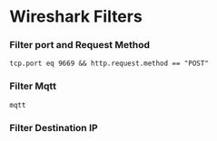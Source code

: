 # Wireshark Filters

### Filter port and Request Method

```
tcp.port eq 9669 && http.request.method == "POST"
```

### Filter Mqtt

```
mqtt
```

### Filter Destination IP

```

```



